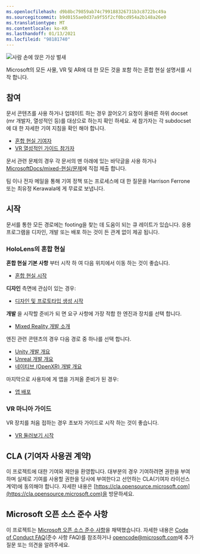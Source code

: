 ```yaml
---
ms.openlocfilehash: d9b8bc79859ab74c799188326731b3c8722bc49a
ms.sourcegitcommit: b9d0155ae0d37a9f55f2cf0bcd954a2b148a26e0
ms.translationtype: MT
ms.contentlocale: ko-KR
ms.lasthandoff: 01/13/2021
ms.locfileid: "98181740"
---
```

![사람 손에 앉은 가상 벌새](mixed-reality-docs/mr-dev-docs/discover/images/01_MixedReality.png)

Microsoft의 모든 사물, VR 및 AR에 대 한 모든 것을 포함 하는 혼합 현실 설명서를 시작 합니다.

## <a name="contributing"></a>참여

문서 콘텐츠를 사용 하거나 업데이트 하는 경우 끌어오기 요청이 올바른 하위 docset (mr 개발자, 열성적인 등)를 대상으로 하는지 확인 하세요. 새 참가자는 각 subdocset에 대 한 자세한 기여 지침을 확인 해야 합니다.

* [혼합 현실 기여자](mixed-reality-docs/mr-dev-docs/CONTRIBUTING.md)
* [VR 열성적인 가이드 참가자](mixed-reality-docs/enthusiast-guide/CONTRIBUTING.md)

문서 관련 문제의 경우 각 문서의 맨 아래에 있는 바닥글을 사용 하거나 [MicrosoftDocs/mixed-현실/문제](https://github.com/MicrosoftDocs/mixed-reality/issues)에 직접 제출 합니다.

팀 이나 전자 메일을 통해 기여 정책 또는 프로세스에 대 한 질문을 Harrison Ferrone 또는 최유정 Kerawala에 게 무료로 보냅니다. 

## <a name="getting-started"></a>시작 

문서를 통한 모든 경로에는 footing을 찾는 데 도움이 되는 큐 레이트가 있습니다. 응용 프로그램을 디자인, 개발 또는 배포 하는 것이 든 관계 없이 제공 됩니다. 

### <a name="mixed-reality-for-hololens"></a>HoloLens의 혼합 현실

**혼합 현실 기본 사항** 부터 시작 하 여 다음 위치에서 이동 하는 것이 좋습니다.

* [혼합 현실 시작](mixed-reality-docs/mr-dev-docs/discover/get-started-with-mr.md)

**디자인** 측면에 관심이 있는 경우:

* [디자인 및 프로토타입 생성 시작](mixed-reality-docs/mr-dev-docs/design/design.md)

**개발** 을 시작할 준비가 되 면 요구 사항에 가장 적합 한 엔진과 장치를 선택 합니다.

* [Mixed Reality 개발 소개](mixed-reality-docs/mr-dev-docs/develop/development.md)

엔진 관련 콘텐츠의 경우 다음 경로 중 하나를 선택 합니다.

* [Unity 개발 개요](mixed-reality-docs/mr-dev-docs/develop/unity/unity-development-overview.md)
* [Unreal 개발 개요](mixed-reality-docs/mr-dev-docs/develop/unreal/unreal-development-overview.md)
* [네이티브 (OpenXR) 개발 개요](mixed-reality-docs/mr-dev-docs/develop/native/directx-development-overview.md)

마지막으로 사용자에 게 앱을 가져올 준비가 된 경우:

* [앱 배포](mixed-reality-docs/mr-dev-docs/distribute/distribute-overview.md)

### <a name="vr-enthusiast-guide"></a>VR 마니아 가이드

VR 장치를 처음 접하는 경우 초보자 가이드로 시작 하는 것이 좋습니다.

* [VR 둘러보기 시작](enthusiast-guide/vr-journey.md)

## <a name="contributor-license-agreement-cla"></a>CLA (기여자 사용권 계약)

이 프로젝트에 대한 기여와 제안을 환영합니다. 대부분의 경우 기여하려면 권한을 부여하며 실제로 기여를 사용할 권한을 당사에 부여한다고 선언하는 CLA(기여자 라이선스 계약)에 동의해야 합니다. 자세한 내용은 [https://cla.opensource.microsoft.com](https://cla.opensource.microsoft.com)을 방문하세요.

## <a name="microsoft-open-source-code-of-conduct"></a>Microsoft 오픈 소스 준수 사항

이 프로젝트는 [Microsoft 오픈 소스 준수 사항](https://opensource.microsoft.com/codeofconduct)을 채택했습니다. 자세한 내용은 [Code of Conduct FAQ](https://opensource.microsoft.com/codeofconduct/faq/)(준수 사항 FAQ)를 참조하거나 [opencode@microsoft.com](mailto:opencode@microsoft.com)에 추가 질문 또는 의견을 알려주세요.

